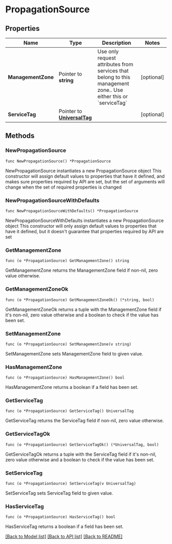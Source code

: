 # PropagationSource

## Properties

Name | Type | Description | Notes
------------ | ------------- | ------------- | -------------
**ManagementZone** | Pointer to **string** | Use only request attributes from services that belong to this management zone.. Use either this or &#x60;serviceTag&#x60; | [optional] 
**ServiceTag** | Pointer to [**UniversalTag**](UniversalTag.md) |  | [optional] 

## Methods

### NewPropagationSource

`func NewPropagationSource() *PropagationSource`

NewPropagationSource instantiates a new PropagationSource object
This constructor will assign default values to properties that have it defined,
and makes sure properties required by API are set, but the set of arguments
will change when the set of required properties is changed

### NewPropagationSourceWithDefaults

`func NewPropagationSourceWithDefaults() *PropagationSource`

NewPropagationSourceWithDefaults instantiates a new PropagationSource object
This constructor will only assign default values to properties that have it defined,
but it doesn't guarantee that properties required by API are set

### GetManagementZone

`func (o *PropagationSource) GetManagementZone() string`

GetManagementZone returns the ManagementZone field if non-nil, zero value otherwise.

### GetManagementZoneOk

`func (o *PropagationSource) GetManagementZoneOk() (*string, bool)`

GetManagementZoneOk returns a tuple with the ManagementZone field if it's non-nil, zero value otherwise
and a boolean to check if the value has been set.

### SetManagementZone

`func (o *PropagationSource) SetManagementZone(v string)`

SetManagementZone sets ManagementZone field to given value.

### HasManagementZone

`func (o *PropagationSource) HasManagementZone() bool`

HasManagementZone returns a boolean if a field has been set.

### GetServiceTag

`func (o *PropagationSource) GetServiceTag() UniversalTag`

GetServiceTag returns the ServiceTag field if non-nil, zero value otherwise.

### GetServiceTagOk

`func (o *PropagationSource) GetServiceTagOk() (*UniversalTag, bool)`

GetServiceTagOk returns a tuple with the ServiceTag field if it's non-nil, zero value otherwise
and a boolean to check if the value has been set.

### SetServiceTag

`func (o *PropagationSource) SetServiceTag(v UniversalTag)`

SetServiceTag sets ServiceTag field to given value.

### HasServiceTag

`func (o *PropagationSource) HasServiceTag() bool`

HasServiceTag returns a boolean if a field has been set.


[[Back to Model list]](../README.md#documentation-for-models) [[Back to API list]](../README.md#documentation-for-api-endpoints) [[Back to README]](../README.md)


